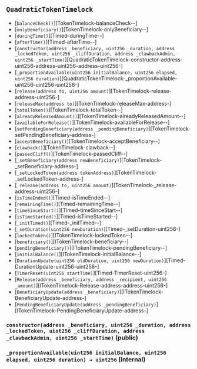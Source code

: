 ## <span id="QuadraticTokenTimelock"></span> `QuadraticTokenTimelock`



- [`balanceCheck()`][TokenTimelock-balanceCheck--]
- [`onlyBeneficiary()`][TokenTimelock-onlyBeneficiary--]
- [`duringTime()`][Timed-duringTime--]
- [`afterTime()`][Timed-afterTime--]
- [`constructor(address _beneficiary, uint256 _duration, address _lockedToken, uint256 _cliffDuration, address _clawbackAdmin, uint256 _startTime)`][QuadraticTokenTimelock-constructor-address-uint256-address-uint256-address-uint256-]
- [`_proportionAvailable(uint256 initialBalance, uint256 elapsed, uint256 duration)`][QuadraticTokenTimelock-_proportionAvailable-uint256-uint256-uint256-]
- [`release(address to, uint256 amount)`][TokenTimelock-release-address-uint256-]
- [`releaseMax(address to)`][TokenTimelock-releaseMax-address-]
- [`totalToken()`][TokenTimelock-totalToken--]
- [`alreadyReleasedAmount()`][TokenTimelock-alreadyReleasedAmount--]
- [`availableForRelease()`][TokenTimelock-availableForRelease--]
- [`setPendingBeneficiary(address _pendingBeneficiary)`][TokenTimelock-setPendingBeneficiary-address-]
- [`acceptBeneficiary()`][TokenTimelock-acceptBeneficiary--]
- [`clawback()`][TokenTimelock-clawback--]
- [`passedCliff()`][TokenTimelock-passedCliff--]
- [`_setBeneficiary(address newBeneficiary)`][TokenTimelock-_setBeneficiary-address-]
- [`_setLockedToken(address tokenAddress)`][TokenTimelock-_setLockedToken-address-]
- [`_release(address to, uint256 amount)`][TokenTimelock-_release-address-uint256-]
- [`isTimeEnded()`][Timed-isTimeEnded--]
- [`remainingTime()`][Timed-remainingTime--]
- [`timeSinceStart()`][Timed-timeSinceStart--]
- [`isTimeStarted()`][Timed-isTimeStarted--]
- [`_initTimed()`][Timed-_initTimed--]
- [`_setDuration(uint256 newDuration)`][Timed-_setDuration-uint256-]
- [`lockedToken()`][ITokenTimelock-lockedToken--]
- [`beneficiary()`][ITokenTimelock-beneficiary--]
- [`pendingBeneficiary()`][ITokenTimelock-pendingBeneficiary--]
- [`initialBalance()`][ITokenTimelock-initialBalance--]
- [`DurationUpdate(uint256 oldDuration, uint256 newDuration)`][Timed-DurationUpdate-uint256-uint256-]
- [`TimerReset(uint256 startTime)`][Timed-TimerReset-uint256-]
- [`Release(address _beneficiary, address _recipient, uint256 _amount)`][ITokenTimelock-Release-address-address-uint256-]
- [`BeneficiaryUpdate(address _beneficiary)`][ITokenTimelock-BeneficiaryUpdate-address-]
- [`PendingBeneficiaryUpdate(address _pendingBeneficiary)`][ITokenTimelock-PendingBeneficiaryUpdate-address-]
### <span id="QuadraticTokenTimelock-constructor-address-uint256-address-uint256-address-uint256-"></span> `constructor(address _beneficiary, uint256 _duration, address _lockedToken, uint256 _cliffDuration, address _clawbackAdmin, uint256 _startTime)` (public)



### <span id="QuadraticTokenTimelock-_proportionAvailable-uint256-uint256-uint256-"></span> `_proportionAvailable(uint256 initialBalance, uint256 elapsed, uint256 duration) → uint256` (internal)



